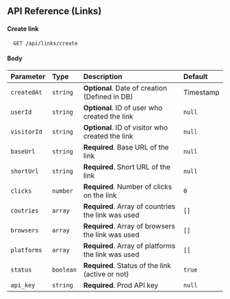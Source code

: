 ## API Reference (Links)

#### Create link

```http
  GET /api/links/create
```

#### Body
| Parameter   | Type     | Description                                        | Default    |
| :--------   | :------- | :------------------------------------------------- | :------    |
| `createdAt` | `string` | **Optional**. Date of creation (Defined in DB)     | Timestamp  |
| `userId`    | `string` | **Optional**. ID of user who created the link      | `null`     |
| `visitorId` | `string` | **Optional**. ID of visitor who created the link   | `null`     |
| `baseUrl`   | `string` | **Required**. Base URL of the link                 | `null`     |
| `shortUrl`  | `string` | **Required**. Short URL of the link                | `null`     |
| `clicks`    | `number` | **Required**. Number of clicks on the link         | `0`        |
| `coutries`  | `array`  | **Required**. Array of countries the link was used | `[]`       |
| `browsers`  | `array`  | **Required**. Array of browsers the link was used  | `[]`       |
| `platforms` | `array`  | **Required**. Array of platforms the link was used | `[]`       |
| `status`    | `boolean`| **Required**. Status of the link (active or not)   | `true`     |
| `api_key`   | `string` | **Required**. Prod API key                         | `null`     |
